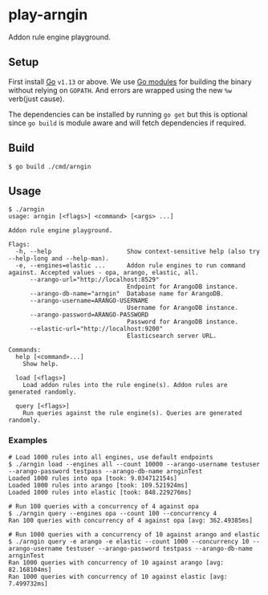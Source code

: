# play-arngin

Addon rule engine playground.

## Setup

First install [Go][go-install] `v1.13` or above. We use [Go modules][go-modules]
for building the binary without relying on `GOPATH`. And errors are wrapped
using the new `%w` verb(just cause).

The dependencies can be installed by running `go get` but this is optional since
`go build` is module aware and will fetch dependencies if required.

## Build

```
$ go build ./cmd/arngin
```

## Usage

```
$ ./arngin
usage: arngin [<flags>] <command> [<args> ...]

Addon rule engine playground.

Flags:
  -h, --help                     Show context-sensitive help (also try --help-long and --help-man).
  -e, --engines=elastic ...      Addon rule engines to run command against. Accepted values - opa, arango, elastic, all.
      --arango-url="http://localhost:8529"
                                 Endpoint for ArangoDB instance.
      --arango-db-name="arngin"  Database name for ArangoDB.
      --arango-username=ARANGO-USERNAME
                                 Username for ArangoDB instance.
      --arango-password=ARANGO-PASSWORD
                                 Password for ArangoDB instance.
      --elastic-url="http://localhost:9200"
                                 Elasticsearch server URL.

Commands:
  help [<command>...]
    Show help.

  load [<flags>]
    Load addon rules into the rule engine(s). Addon rules are generated randomly.

  query [<flags>]
    Run queries against the rule engine(s). Queries are generated randomly.

```

### Examples

```
# Load 1000 rules into all engines, use default endpoints
$ ./arngin load --engines all --count 10000 --arango-username testuser --arango-password testpass --arango-db-name arnginTest
Loaded 1000 rules into opa [took: 9.034712154s]
Loaded 1000 rules into arango [took: 109.521924ms]
Loaded 1000 rules into elastic [took: 848.229276ms]

# Run 100 queries with a concurrency of 4 against opa
$ ./arngin query --engines opa --count 100 --concurrency 4
Ran 100 queries with concurrency of 4 against opa [avg: 362.49385ms]

# Run 1000 queries with a concurrency of 10 against arango and elastic
$ ./arngin query -e arango -e elastic --count 1000 --concurrency 10 --arango-username testuser --arango-password testpass --arango-db-name arnginTest
Ran 1000 queries with concurrency of 10 against arango [avg: 82.168104ms]
Ran 1000 queries with concurrency of 10 against elastic [avg: 7.499732ms]
```

[go-install]: https://golang.org/doc/install
[go-modules]: https://blog.golang.org/modules2019

